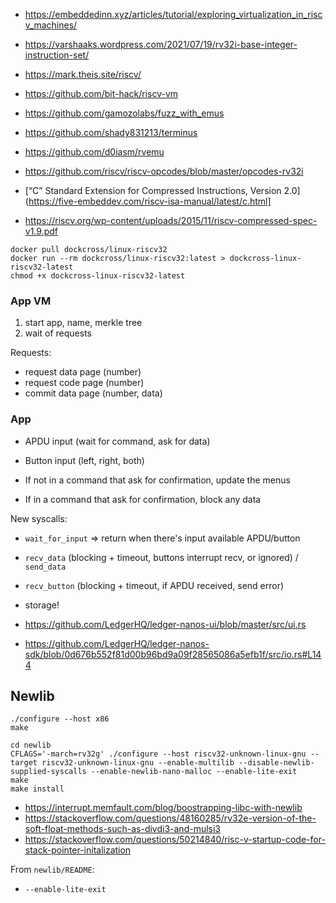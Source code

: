 - https://embeddedinn.xyz/articles/tutorial/exploring_virtualization_in_riscv_machines/
- https://varshaaks.wordpress.com/2021/07/19/rv32i-base-integer-instruction-set/
- https://mark.theis.site/riscv/

- https://github.com/bit-hack/riscv-vm
- https://github.com/gamozolabs/fuzz_with_emus
- https://github.com/shady831213/terminus
- https://github.com/d0iasm/rvemu

- https://github.com/riscv/riscv-opcodes/blob/master/opcodes-rv32i
- [“C” Standard Extension for Compressed Instructions, Version 2.0](https://five-embeddev.com/riscv-isa-manual/latest/c.html]
- https://riscv.org/wp-content/uploads/2015/11/riscv-compressed-spec-v1.9.pdf



```
docker pull dockcross/linux-riscv32
docker run --rm dockcross/linux-riscv32:latest > dockcross-linux-riscv32-latest
chmod +x dockcross-linux-riscv32-latest
```

### App VM

1. start app, name, merkle tree
2. wait of requests

Requests:

- request data page (number)
- request code page (number)
- commit data page (number, data)

### App

- APDU input (wait for command, ask for data)
- Button input (left, right, both)

- If not in a command that ask for confirmation, update the menus
- If in a command that ask for confirmation, block any data

New syscalls:

- `wait_for_input` => return when there's input available APDU/button
- `recv_data` (blocking + timeout, buttons interrupt recv, or ignored) / `send_data`
- `recv_button` (blocking + timeout, if APDU received, send error)
- storage!


- https://github.com/LedgerHQ/ledger-nanos-ui/blob/master/src/ui.rs
- https://github.com/LedgerHQ/ledger-nanos-sdk/blob/0d676b552f81d00b96bd9a09f28565086a5efb1f/src/io.rs#L144


## Newlib


```
./configure --host x86
make

cd newlib
CFLAGS='-march=rv32g' ./configure --host riscv32-unknown-linux-gnu --target riscv32-unknown-linux-gnu --enable-multilib --disable-newlib-supplied-syscalls --enable-newlib-nano-malloc --enable-lite-exit
make
make install
```

- https://interrupt.memfault.com/blog/boostrapping-libc-with-newlib
- https://stackoverflow.com/questions/48160285/rv32e-version-of-the-soft-float-methods-such-as-divdi3-and-mulsi3
- https://stackoverflow.com/questions/50214840/risc-v-startup-code-for-stack-pointer-initalization

From `newlib/README`:

- `--enable-lite-exit`
